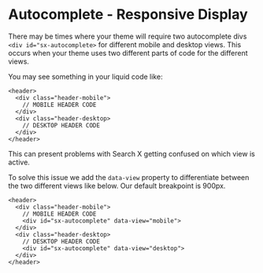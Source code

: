 # Autocomplete - Responsive Display

There may be times where your theme will require two autocomplete divs `<div id="sx-autocomplete>` for different mobile and desktop views. This occurs when your theme uses two different parts of code for the different views.

You may see something in your liquid code like:

```
<header>
  <div class="header-mobile">
    // MOBILE HEADER CODE
  </div>
  <div class="header-desktop>
    // DESKTOP HEADER CODE
  </div>
</header>
```

This can present problems with Search X getting confused on which view is active.

To solve this issue we add the `data-view` property to differentiate between the two different views like below. Our default breakpoint is 900px.

```
<header>
  <div class="header-mobile">
    // MOBILE HEADER CODE
    <div id="sx-autocomplete" data-view="mobile">
  </div>
  <div class="header-desktop>
    // DESKTOP HEADER CODE
    <div id="sx-autocomplete" data-view="desktop">
  </div>
</header>
```
